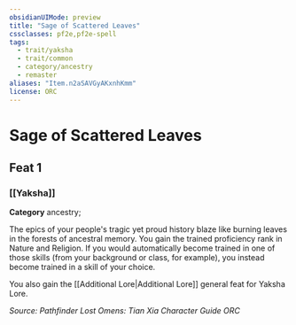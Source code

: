 ```yaml
---
obsidianUIMode: preview
title: "Sage of Scattered Leaves"
cssclasses: pf2e,pf2e-spell
tags:
  - trait/yaksha
  - trait/common
  - category/ancestry
  - remaster
aliases: "Item.n2aSAVGyAKxnhKmm"
license: ORC
---
```

# Sage of Scattered Leaves
## Feat 1
### [[Yaksha]]

**Category** ancestry; 




The epics of your people's tragic yet proud history blaze like burning leaves in the forests of ancestral memory. You gain the trained proficiency rank in Nature and Religion. If you would automatically become trained in one of those skills (from your background or class, for example), you instead become trained in a skill of your choice.

You also gain the [[Additional Lore|Additional Lore]] general feat for Yaksha Lore.

*Source: Pathfinder Lost Omens: Tian Xia Character Guide*
*ORC*